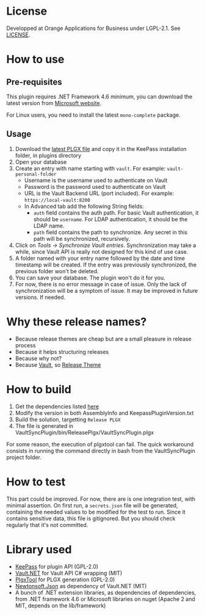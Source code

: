 # License

Developped at Orange Applications for Business under LGPL-2.1. See [LICENSE](LICENSE).

# How to use

## Pre-requisites

This plugin requires .NET Framework 4.6 minimum, you can download the latest version from [Microsoft website](https://dotnet.microsoft.com/download).

For Linux users, you need to install the latest `mono-complete` package.

## Usage

1. Download the [latest PLGX file](https://github.com/Orange-OpenSource/keepass-vault-sync-plugin/releases) and copy it in the KeePass installation folder, in plugins directory
2. Open your database
3. Create an entry with name starting with `vault`. For example: `vault-personal-folder`
    * Username is the username used to authenticate on Vault
    * Password is the password used to authenticate on Vault
    * URL is the Vault Backend URL (port included). For example: `https://local-vault:8200`
    * In Advanced tab add the following String fields:
      * `auth` field contains the auth path. For basic Vault authentication, it should be `username`. For LDAP authentication, it should be the LDAP name.
      * `path` field contains the path to synchronize. Any secret in this path will be synchronized, recursively.
4. Click on *Tools -> Synchronize Vault entries*. Synchronization may take a while, since Vault API is really not designed for this kind of use case.
5. A folder named with your entry name followed by the date and time timestamp will be created. If the entry was previously synchronized, the previous folder won't be deleted.
6. You can save your database. The plugin won't do it for you.
7. For now, there is no error message in case of issue. Only the lack of synchronization will be a symptom of issue. It may be improved in future versions. If needed.

# Why these release names?

* Because release themes are cheap but are a small pleasure in release process
* Because it helps structuring releases
* Because why not?
* Because [Vault](https://en.wikipedia.org/wiki/Vault_\(comics\)), so [Release Theme](https://fr.wikipedia.org/wiki/Cat%C3%A9gorie:Super-vilain_Marvel)

# How to build

1. Get the dependencies listed [here](external/Readme.md)
1. Modify the version in both AssemblyInfo and KeepassPluginVersion.txt
1. Build the solution, targetting `Release PLGX`
1. The file is generated in VaultSyncPlugin/bin/ReleasePlgx/VaultSyncPlugin.plgx

For some reason, the execution of plgxtool can fail. The quick workaround consists in running the command directly in bash from the VaultSyncPlugin project folder.

# How to test

This part could be improved. For now, there are is one integration test, with minimal assertion.
On first run, a `secrets.json` file will be generated, containing the needed values to be modified for the test to run.
Since it contains sensitive data, this file is gitignored. But you should check regularly that it's not committed.

# Library used

* [KeePass](https://keepass.info) for plugin API (GPL-2.0)
* [Vault.NET](https://github.com/Chatham/Vault.NET) for Vault API C# wrapping (MIT)
* [PlgxTool](https://github.com/dlech/KeePassPluginDevTools) for PLGX generation (GPL-2.0)
* [Newtonsoft.Json](https://github.com/JamesNK/Newtonsoft.Json) as dependency of Vault.NET (MIT)
* A bunch of .NET extension libraries, as dependencies of dependencies, from .NET framework 4.6 or Microsoft libraries on nuget (Apache 2 and MIT, depends on the lib/framework)
